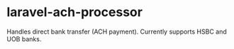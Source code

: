 # laravel-ach-processor
Handles direct bank transfer (ACH payment). Currently supports HSBC and UOB banks.
